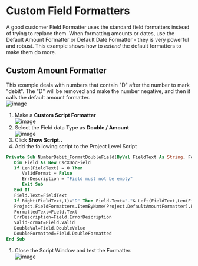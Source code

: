 # Custom Field Formatters
A good customer Field Formatter uses the standard field formatters instead of trying to replace them. When formatting amounts or dates, use the Default Amount Formatter or Default Date Formatter  - they is very powerful and robust. This example shows how to *extend* the default formatters to make them do more.

## Custom Amount Formatter
This example deals with numbers that contain "D" after the number to mark "debit". The "D" will be removed and make the number negative, and then it calls the default amount formatter.  
![image](https://user-images.githubusercontent.com/47416964/87158143-8ee2ed00-c2bf-11ea-977b-9974abd9729b.png)

1. Make a **Custom Script Formatter**  
![image](https://user-images.githubusercontent.com/47416964/87157009-dff1e180-c2bd-11ea-9837-e68d7fa39285.png)
1. Select the Field data Type as **Double / Amount**    
![image](https://user-images.githubusercontent.com/47416964/87157793-10864b00-c2bf-11ea-8a64-6e309620b127.png)
1. Click **Show Script..**
1. Add the following script to the Project Level Script
```vb
Private Sub NumberDebit_FormatDoubleField(ByVal FieldText As String, FormattedText As String, ErrDescription As String, ValidFormat As Boolean, ByRef DoubleVal As Double, ByRef DoubleFormatted As Boolean)
   Dim Field As New CscXDocField
   If Len(FieldText) = 0 Then
      ValidFormat = False
      ErrDescription = "Field must not be empty"
      Exit Sub
   End If
   Field.Text=FieldText
   If Right(FieldText,1)="D" Then Field.Text="-"& Left(FieldText,Len(FieldText)-1) ' Replace final "D" with initial "-"
   Project.FieldFormatters.ItemByName(Project.DefaultAmountFormatter).FormatField(Field)
   FormattedText=Field.Text
   ErrDescription=Field.ErrorDescription
   ValidFormat=Field.Valid
   DoubleVal=Field.DoubleValue
   DoubleFormatted=Field.DoubleFormatted
End Sub
```
1. Close the Script Window and test the Formatter.  
![image](https://user-images.githubusercontent.com/47416964/87158143-8ee2ed00-c2bf-11ea-977b-9974abd9729b.png)
